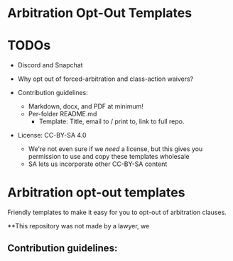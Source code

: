 Arbitration Opt-Out Templates
===

# TODOs
 - Discord and Snapchat
 - Why opt out of forced-arbitration and class-action waivers?
 - Contribution guidelines:
   - Markdown, docx, and PDF at minimum!
   - Per-folder README.md
     - Template: Title, email to / print to, link to full repo.

 - License: CC-BY-SA 4.0
   - We're not even sure if we *need* a license, but this gives you permission to use and copy these templates wholesale
   - SA lets us incorporate other CC-BY-SA content

# 

# Arbitration opt-out templates

Friendly templates to make it easy for you to opt-out of arbitration clauses.

**This repository was not made by a lawyer, we 

## Contribution guidelines:

 
